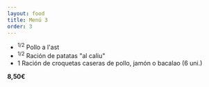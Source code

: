 ```yaml
---
layout: food
title: Menú 3
order: 3
---
```


* <sup>1/2</sup> Pollo a l'ast
* <sup>1/2</sup> Ración de patatas "al caliu"
* 1 Ración de croquetas caseras de pollo, jamón o bacalao (6 uni.)

**8,50€**